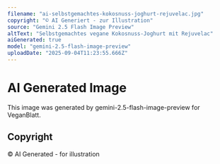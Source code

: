 ```yaml
---
filename: "ai-selbstgemachtes-kokosnuss-joghurt-rejuvelac.jpg"
copyright: "© AI Generiert - zur Illustration"
source: "Gemini 2.5 Flash Image Preview"
altText: "Selbstgemachtes vegane Kokosnuss-Joghurt mit Rejuvelac"
aiGenerated: true
model: "gemini-2.5-flash-image-preview"
uploadDate: "2025-09-04T11:23:55.666Z"
---
```


# AI Generated Image

This image was generated by gemini-2.5-flash-image-preview for VeganBlatt.

## Copyright
© AI Generated - for illustration
